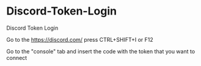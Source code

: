 # Discord-Token-Login
Discord Token Login

Go to the https://discord.com/ press CTRL+SHIFT+I or F12

Go to the "console" tab and insert the code with the token that you want to connect
